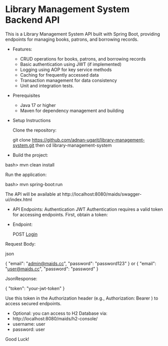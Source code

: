 # Library Management System Backend API

This is a Library Management System API built with Spring Boot, providing endpoints for managing books, patrons, and borrowing records.

* Features:

    - CRUD operations for books, patrons, and borrowing records
    - Basic authentication using JWT (if implemented)
    - Logging using AOP for key service methods
    - Caching for frequently accessed data
    - Transaction management for data consistency
    - Unit and integration tests.

* Prerequisites

    - Java 17 or higher
    - Maven for dependency management and building

* Setup Instructions

    Clone the repository:

    git clone https://github.com/adnan-ugarit/library-management-system.git
    then cd library-management-system


* Build the project:

bash> mvn clean install

Run the application:

bash> mvn spring-boot:run

The API will be available at http://localhost:8080/maids/swagger-ui/index.html

* API Endpoints:
Authentication
JWT Authentication requires a valid token for accessing endpoints. First, obtain a token:
- Endpoint:

    POST [Login](http://localhost:8080/maids/api/v1/auth/authenticate)

Request Body:

json

{
  "email": "admin@maids.cc",
  "password": "password123"
}
or
{
  "email": "user@maids.cc",
  "password": "password"
}

JsonResponse:

{
  "token": "your-jwt-token"
}

Use this token in the Authorization header (e.g., Authorization: Bearer <token>) to access secured endpoints.

- Optional:
you can access to H2 Database via:
- http://localhost:8080/maids/h2-console/
- username: user
- password: user

Good Luck!
